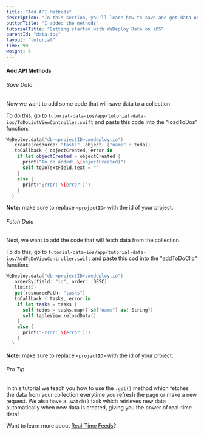 ```yaml
---
title: "Add API Methods"
description: "In this section, you'll learn how to save and get data on iOS using the WeDeploy Swift API Client."
buttonTitle: "I added the methods"
tutorialTitle: "Getting started with WeDeploy Data on iOS"
parentId: "data-ios"
layout: "tutorial"
time: 90
weight: 6
---
```


#### Add API Methods

###### Save Data

Now we want to add some code that will save data to a collection.

To do this, go to `tutorial-data-ios/app/tutorial-data-ios/ToDoListViewController.swift` and paste this code into the "loadToDos" function:

```swift
WeDeploy.data("db-<projectID>.wedeploy.io")
  .create(resource: "tasks", object: ["name" : todo])
  .toCallback { objectCreated, error in
    if let objectCreated = objectCreated {
      print("To do added: \(objectCreated)")
      self.toDoTextField.text = ""
    }
    else {
      print("Error: \(error!)")
    }
  }
```

**Note:** make sure to replace `<projectID>` with the id of your project.

###### Fetch Data

Next, we want to add the code that will fetch data from the collection.

To do this, go to `tutorial-data-ios/app/tutorial-data-ios/AddToDoViewController.swift` and paste this cod into the "addToDoClic" function:

```swift
WeDeploy.data("db-<projectID>.wedeploy.io")
  .orderBy(field: "id", order: .DESC)
  .limit(5)
  .get(resourcePath: "tasks")
  .toCallback { tasks, error in
    if let tasks = tasks {
      self.todos = tasks.map({ $0["name"] as! String})
      self.tableView.reloadData()
    }
    else {
      print("Error: \(error!)")
    }
  }
```

**Note:** make sure to replace `<projectID>` with the id of your project.

<aside>

###### <span class="icon-16-star"></span> Pro Tip

In this tutorial we teach you how to use the `.get()` method which fetches the data from your collection everytime you refresh the page or make a new request. We also have a `.watch()` task which retrieves new data automatically when new data is created, giving you the power of real-time data!

Want to learn more about <a href="/docs/data/real-time-feeds/" target="_blank">Real-Time Feeds</a>?

</aside>
